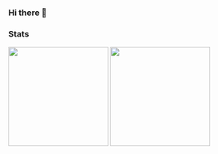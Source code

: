 ### Hi there 👋

<!--
**sidharthjaiswal/sidharthjaiswal** is a ✨ _special_ ✨ repository because its `README.md` (this file) appears on your GitHub profile.

Here are some ideas to get you started:

- 🔭 I’m currently working on ...
- 🌱 I’m currently learning ...
- 👯 I’m looking to collaborate on ...
- 🤔 I’m looking for help with ...
- 💬 Ask me about ...
- 📫 How to reach me: ...
- 😄 Pronouns: ...
- ⚡ Fun fact: ...
-->

### Stats
<div>
  <img height="200em" src="https://github-readme-stats.vercel.app/api?username=sidharthjaiswal&count_private=true&show_icons=true&theme=dark" /> <img height="200em" src="https://github-readme-stats.vercel.app/api/top-langs/?username=sidharthjaiswal&langs_count=10&layout=compact&theme=dark" />
</div>
